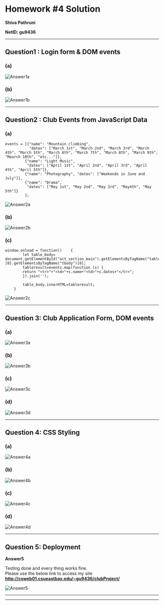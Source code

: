 # Homework #4 Solution
**Shiva Pathruni**

**NetID: gu9436**

----
## Question1 : Login form & DOM events

### (a)

![Answer1a](images/answer1a.png "icon")  

### (b) 

![Answer1b](images/answer1b.png "icon")

----
## Question2 : Club Events from JavaScript Data

### (a)
```
events = [{"name": "Mountain climbing",
           "dates": ["March 1st", "March 2nd", "March 3rd", "March 4th", "March 5th", "March 6th", "March 7th", "March 8th", "March 9th", "Maarch 10th", "etc..."]},
         {"name": "Light Music",
          "dates": ["April 1st", "April 2nd", "April 3rd", "April 4th", "April 5th"]},
         {"name": "Photography", "dates": ["Weekends in June and July"]},
         {"name": "Drama",
          "dates": ["May 1st", "May 2nd", "May 3rd", "May4th", "May 5th"]}
         ];
```

![Answer2a](images/answer2a.png "icon")

### (b)

![Answer2b](images/answer2b.png "icon")

### (c)
```
window.onload = function()    {
        let table_body= document.getElementById("act_section_main").getElementsByTagName("table")[0].getElementsByTagName("tbody")[0];        
        tableresult=events.map(function (s) { 
        return "<tr>"+"<td>"+s.name+"<td>"+s.dates+"</tr>";
        }).join('');
        
        table_body.innerHTML=tableresult;
    }
```

![Answer2c](images/answer2c.png "icon")


----
## Question 3: Club Application Form, DOM events

### (a)

![Answer3a](images/answer3a.png "icon")

### (b)

![Answer3b](images/answer3b.png "icon")

### (c)

![Answer3c](images/answer3c.png "icon")

### (d)

![Answer3d](images/answer3d.png "icon")

----
## Question 4: CSS Styling

### (a)

![Answer4a](images/answer4a.png "icon")

### (b)

![Answer4b](images/answer4b.png "icon")

### (c)

![Answer4c](images/answer4c.png "icon")

### (d)

![Answer4d](images/answer4d.png "icon")

----
## Question 5: Deployment

**Answer5**

Testing done and every thing works fine.<br/>
Please use the below link to access my site **http://csweb01.csueastbay.edu/~gu9436/clubProject/**

![Answer5](images/answer5css.png "icon")


----
----


